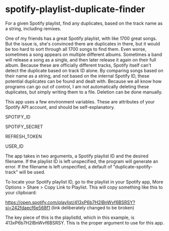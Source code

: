 # spotify-playlist-duplicate-finder
For a given Spotify playlist, find any duplicates, based on the track name as a string, including remixes.

One of my friends has a great Spotify playlist, with like 1700 great songs. But the issue is, she's convinced there are duplicates in there, but it would be too hard to sort through all 1700 songs to find them. Even worse, sometimes a song appears on multiple different albums. Sometimes a band will release a song as a single, and then later release it again on their full album. Because these are officially different tracks, Spotify itself can't detect the duplicate based on track ID alone. By comparing songs based on their name as a string, and not based on the internal Spotify ID, these potential duplicates can be found and dealt with. Because we all know how programs can go out of control, I am not automatically deleting these duplicates, but simply writing them to a file. Deletion can be done manually.

This app uses a few environment variables. These are attributes of your Spotify API account, and should be self-explanatory.

SPOTIFY_ID

SPOTIFY_SECRET

REFRESH_TOKEN

USER_ID

The app takes in two arguments, a Spotify playlist ID and the desired filename. If the playlist ID is left unspecified, the program will generate an error. If the filename is left unspecified, a default of "duplicate-spotify-track" will be used.

To locate your Spotify playlist ID, go to the playlist in your Spotify app, More Options > Share > Copy Link to Playlist. This will copy something like this to your clipboard:

https://open.spotify.com/playlist/413xP6b7H2IBnWvf6BSRSY?si=242fdaecf6e568f1
(link deliberately changed to be broken)

The key piece of this is the playlistId, which in this example, is 413xP6b7H2IBnWvf6BSRSY. This is the proper argument to use for this app.
